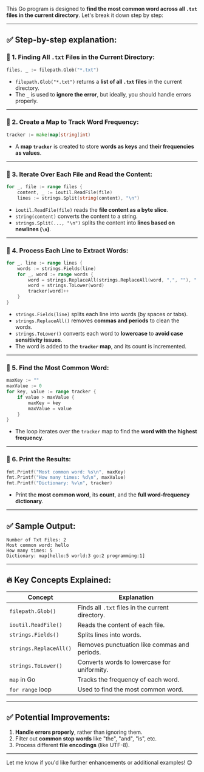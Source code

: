This Go program is designed to **find the most common word across all `.txt` files in the current directory**. Let's break it down step by step:

---

## ✅ **Step-by-step explanation:**

### 🎯 1. **Finding All `.txt` Files in the Current Directory:**
```go
files, _ := filepath.Glob("*.txt")
```
- `filepath.Glob("*.txt")` returns a **list of all `.txt` files** in the current directory.
- The `_` is used to **ignore the error**, but ideally, you should handle errors properly.

---

### 🎯 2. **Create a Map to Track Word Frequency:**
```go
tracker := make(map[string]int)
```
- A **map `tracker`** is created to store **words as keys** and **their frequencies as values**.

---

### 🎯 3. **Iterate Over Each File and Read the Content:**
```go
for _, file := range files {
	content, _ := ioutil.ReadFile(file)
	lines := strings.Split(string(content), "\n")
```
- `ioutil.ReadFile(file)` reads the **file content as a byte slice**.
- `string(content)` converts the content to a string.
- `strings.Split(..., "\n")` splits the content into **lines based on newlines (`\n`)**.

---

### 🎯 4. **Process Each Line to Extract Words:**
```go
for _, line := range lines {
	words := strings.Fields(line)
	for _, word := range words {
		word = strings.ReplaceAll(strings.ReplaceAll(word, ",", ""), ".", "")
		word = strings.ToLower(word)
		tracker[word]++
	}
}
```
- `strings.Fields(line)` splits each line into words (by spaces or tabs).
- `strings.ReplaceAll()` removes **commas and periods** to clean the words.
- `strings.ToLower()` converts each word to **lowercase** to **avoid case sensitivity issues**.
- The word is added to the **`tracker` map**, and its count is incremented.

---

### 🎯 5. **Find the Most Common Word:**
```go
maxKey := ""
maxValue := 0
for key, value := range tracker {
	if value > maxValue {
		maxKey = key
		maxValue = value
	}
}
```
- The loop iterates over the `tracker` map to find the **word with the highest frequency**.

---

### 🎯 6. **Print the Results:**
```go
fmt.Printf("Most common word: %s\n", maxKey)
fmt.Printf("How many times: %d\n", maxValue)
fmt.Printf("Dictionary: %v\n", tracker)
```
- Print the **most common word**, its **count**, and the **full word-frequency dictionary**.

---

## ✅ **Sample Output:**
```
Number of Txt Files: 2
Most common word: hello
How many times: 5
Dictionary: map[hello:5 world:3 go:2 programming:1]
```

---

## 🔥 **Key Concepts Explained:**

| Concept              | Explanation                                    |
|-----------------|----------------------------------------------------|
| `filepath.Glob()`   | Finds all `.txt` files in the current directory. |
| `ioutil.ReadFile()` | Reads the content of each file. |
| `strings.Fields()` | Splits lines into words. |
| `strings.ReplaceAll()` | Removes punctuation like commas and periods. |
| `strings.ToLower()` | Converts words to lowercase for uniformity. |
| `map` in Go             | Tracks the frequency of each word. |
| `for range` loop | Used to find the most common word. |

---

## ✅ **Potential Improvements:**
1. **Handle errors properly**, rather than ignoring them.
2. Filter out **common stop words** like "the", "and", "is", etc.
3. Process different **file encodings** (like UTF-8).

---

Let me know if you'd like further enhancements or additional examples! 😊